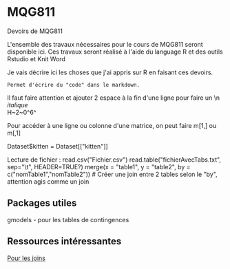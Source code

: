 # MQG811
Devoirs de MQG811 

L'ensemble des travaux nécessaires pour le cours de MQG811 seront disponible ici.
Ces travaux seront réalisé à l'aide du language R et des outils Rstudio et Knit Word

Je vais décrire ici les choses que j'ai appris sur R en faisant ces devoirs.

```
Permet d'écrire du "code" dans le markdown.  

```
Il faut faire attention et ajouter 2 espace à la fin d'une ligne pour faire un \n  
*italique*  
H~2~0^6^  

Pour accéder à une ligne ou colonne d'une matrice, on peut faire m[1,] ou m[,1]   

Dataset$kitten = Dataset[["kitten"]]

Lecture de fichier : 
  read.csv("Fichier.csv")
  read.table("fichierAvecTabs.txt", sep="\t", HEADER=TRUE?)
  merge(x = "table1", y = "table2", by = c("nomTable1","nomTable2")) # Créer une join entre 2 tables selon le "by", attention agis comme un join

## Packages utiles 

gmodels - pour les tables de contingences

## Ressources intéressantes
[Pour les joins](http://stackoverflow.com/questions/1299871/how-to-join-merge-data-frames-inner-outer-left-right)
